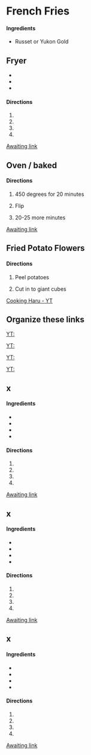 # French Fries

#### Ingredients
+ Russet or Yukon Gold

## Fryer

+ 
+ 
+ 

#### Directions
1. 


1. 


1. 


1. 

[Awaiting link](url)


## Oven / baked

#### Directions
1. 450 degrees for 20 minutes


1. Flip


1. 20-25 more minutes

[Awaiting link](url)


## Fried Potato Flowers

#### Directions
1. Peel potatoes


1. Cut in to giant cubes


[Cooking Haru - YT](https://www.youtube.com/watch?v=JryUUsaLYNI)


## Organize these links
[YT: ](https://www.youtube.com/watch?v=MvnYBCDaEKU)

[YT: ](https://www.youtube.com/watch?v=I-mWa_GqIEg)

[YT: ](https://www.youtube.com/watch?v=OvAU4UEfpY8)

[YT: ](https://www.youtube.com/watch?v=E7Ap-g2j6T0)


## x
#### Ingredients
+ 
+ 
+ 
+ 

#### Directions
1. 


1. 


1. 


1. 

[Awaiting link](url)


## x
#### Ingredients
+ 
+ 
+ 
+ 

#### Directions
1. 


1. 


1. 


1. 

[Awaiting link](url)


## x
#### Ingredients
+ 
+ 
+ 
+ 

#### Directions
1. 


1. 


1. 


1. 

[Awaiting link](url)
